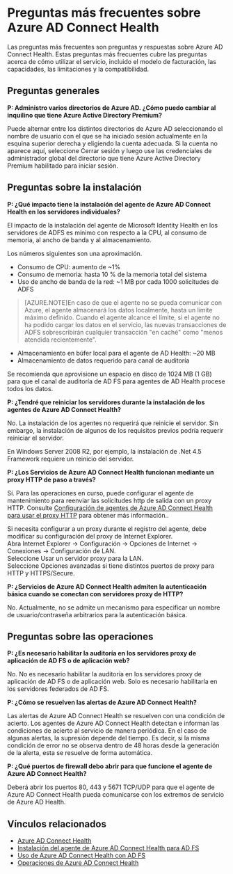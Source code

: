 <properties
	pageTitle="Preguntas más frecuentes de Azure AD Connect Health"
	description="Las preguntas más frecuentes son preguntas y respuestas sobre Azure AD Connect Health. Estas preguntas más frecuentes cubre las preguntas acerca de cómo utilizar el servicio, incluido el modelo de facturación, las capacidades, las limitaciones y la compatibilidad."
	services="active-directory"
	documentationCenter=""
	authors="billmath"
	manager="stevenpo"
	editor="curtand"/>

<tags
	ms.service="active-directory"
	ms.workload="identity"
	ms.tgt_pltfrm="na"
	ms.devlang="na"
	ms.topic="article"
	ms.date="10/15/2015"
	ms.author="billmath"/>


# Preguntas más frecuentes sobre Azure AD Connect Health

Las preguntas más frecuentes son preguntas y respuestas sobre Azure AD Connect Health. Estas preguntas más frecuentes cubre las preguntas acerca de cómo utilizar el servicio, incluido el modelo de facturación, las capacidades, las limitaciones y la compatibilidad.

## Preguntas generales



**P: Administro varios directorios de Azure AD. ¿Cómo puedo cambiar al inquilino que tiene Azure Active Directory Premium?**

Puede alternar entre los distintos directorios de Azure AD seleccionando el nombre de usuario con el que se ha iniciado sesión actualmente en la esquina superior derecha y eligiendo la cuenta adecuada. Si la cuenta no aparece aquí, seleccione Cerrar sesión y luego use las credenciales de administrador global del directorio que tiene Azure Active Directory Premium habilitado para iniciar sesión.

## Preguntas sobre la instalación



**P: ¿Qué impacto tiene la instalación del agente de Azure AD Connect Health en los servidores individuales?**

El impacto de la instalación del agente de Microsoft Identity Health en los servidores de ADFS es mínimo con respecto a la CPU, al consumo de memoria, al ancho de banda y al almacenamiento.

Los números siguientes son una aproximación.

- Consumo de CPU: aumento de ~1%
- Consumo de memoria: hasta 10 % de la memoria total del sistema
- Uso de ancho de banda de la red: ~1 MB por cada 1000 solicitudes de ADFS

>[AZURE.NOTE]En caso de que el agente no se pueda comunicar con Azure, el agente almacenará los datos localmente, hasta un límite máximo definido. Cuando el agente alcance el límite, si el agente no ha podido cargar los datos en el servicio, las nuevas transacciones de ADFS sobrescribirán cualquier transacción "en caché" como "menos atendida recientemente".

- Almacenamiento en búfer local para el agente de AD Health: ~20 MB
- Almacenamiento de datos requerido para canal de auditoría


Se recomienda que aprovisione un espacio en disco de 1024 MB (1 GB) para que el canal de auditoría de AD FS para agentes de AD Health procese todos los datos.

**P: ¿Tendré que reiniciar los servidores durante la instalación de los agentes de Azure AD Connect Health?**

No. La instalación de los agentes no requerirá que reinicie el servidor. Sin embargo, la instalación de algunos de los requisitos previos podría requerir reiniciar el servidor.

En Windows Server 2008 R2, por ejemplo, la instalación de .Net 4.5 Framework requiere un reinicio del servidor.


**P: ¿Los Servicios de Azure AD Connect Health funcionan mediante un proxy HTTP de paso a través?**

Sí. Para las operaciones en curso, puede configurar el agente de mantenimiento para reenviar las solicitudes http de salida con un proxy HTTP. Consulte [Configuración de agentes de Azure AD Connect Health para usar el proxy HTTP](active-directory-aadconnect-health-agent-install-adfs.md#configure-azure-ad-connect-health-agent-to-use-http-proxy) para obtener más información..

Si necesita configurar a un proxy durante el registro del agente, debe modificar su configuración del proxy de Internet Explorer. <br> Abra Internet Explorer -> Configuración -> Opciones de Internet -> Conexiones -> Configuración de LAN.<br> Seleccione Usar un servidor proxy para la LAN.<br> Seleccione Opciones avanzadas si tiene distintos puertos de proxy para HTTP y HTTPS/Secure.<br>


**P: ¿Servicios de Azure AD Connect Health admiten la autenticación básica cuando se conectan con servidores proxy de HTTP?**

No. Actualmente, no se admite un mecanismo para especificar un nombre de usuario/contraseña arbitrarios para la autenticación básica.



## Preguntas sobre las operaciones



**P: ¿Es necesario habilitar la auditoría en los servidores proxy de aplicación de AD FS o de aplicación web?**

No. No es necesario habilitar la auditoría en los servidores proxy de aplicación de AD FS o de aplicación web. Solo es necesario habilitarla en los servidores federados de AD FS.



**P: ¿Cómo se resuelven las alertas de Azure AD Connect Health?**

Las alertas de Azure AD Connect Health se resuelven con una condición de acierto. Los agentes de Azure AD Connect Health detectan e informan las condiciones de acierto al servicio de manera periódica. En el caso de algunas alertas, la supresión depende del tiempo. Es decir, si la misma condición de error no se observa dentro de 48 horas desde la generación de la alerta, esta se resuelve de forma automática.




**P: ¿Qué puertos de firewall debo abrir para que funcione el agente de Azure AD Connect Health?**

Deberá abrir los puertos 80, 443 y 5671 TCP/UDP para que el agente de Azure AD Connect Health pueda comunicarse con los extremos de servicio de Azure AD Health.

## Vínculos relacionados

* [Azure AD Connect Health](active-directory-aadconnect-health.md)
* [Instalación del agente de Azure AD Connect Health para AD FS](active-directory-aadconnect-health-agent-install-adfs.md)
* [Uso de Azure AD Connect Health con AD FS](active-directory-aadconnect-health-adfs.md)
* [Operaciones de Azure AD Connect Health](active-directory-aadconnect-health-operations.md)

<!---HONumber=Oct15_HO4-->